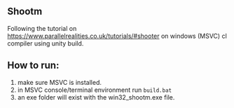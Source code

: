Shootm
---
Following the tutorial on https://www.parallelrealities.co.uk/tutorials/#shooter on windows (MSVC) cl compiler using unity build.

How to run:
---
1. make sure MSVC is installed.
1. in MSVC console/terminal environment run `build.bat`
1. an exe folder will exist with the win32_shootm.exe file.

